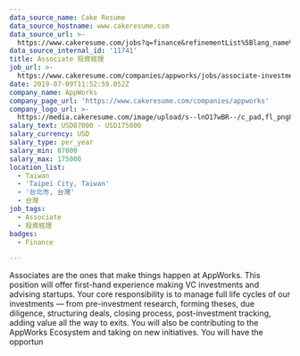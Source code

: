 ```yaml
---
data_source_name: Cake Resume
data_source_hostname: www.cakeresume.com
data_source_url: >-
  https://www.cakeresume.com/jobs?q=finance&refinementList%5Blang_name%5D%5B0%5D=English&refinementList%5Bsalary_type%5D=per_year&range%5Bsalary_range%5D%5Bmin%5D=1000000&page=3
data_source_internal_id: '11741'
title: Associate 投資經理
job_url: >-
  https://www.cakeresume.com/companies/appworks/jobs/associate-investment-manager-3fd936
date: 2019-07-09T11:52:59.052Z
company_name: AppWorks
company_page_url: 'https://www.cakeresume.com/companies/appworks'
company_logo_url: >-
  https://media.cakeresume.com/image/upload/s--lnO17wBR--/c_pad,fl_png8,h_200,w_200/v1627372417/qcbw2gepw2sgglxwlphe.png
salary_text: USD87000 - USD175000
salary_currency: USD
salary_type: per_year
salary_min: 87000
salary_max: 175000
location_list:
  - Taiwan
  - 'Taipei City, Taiwan'
  - '台北市, 台灣'
  - 台灣
job_tags:
  - Associate
  - 投資經理
badges:
  - Finance

---
```


Associates are the ones that make things happen at AppWorks. This position will offer first-hand experience making VC investments and advising startups. Your core responsibility is to manage full life cycles of our investments — from pre-investment research, forming theses, due diligence, structuring deals, closing process, post-investment tracking, adding value all the way to exits. You will also be contributing to the AppWorks Ecosystem and taking on new initiatives. You will have the opportun